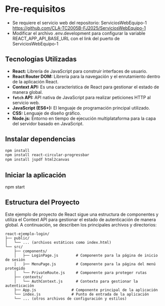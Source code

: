 # Pre-requisitos
- Se requiere el servicio web del repositorio: ServiciosWebEquipo-1 https://github.com/CLA-TC2005B-FJ2025/ServiciosWebEquipo-1
- Modificar el archivo .env.development para configurar la variable REACT_APP_API_BASE_URL con el link del puerto de ServiciosWebEquipo-1

##  Tecnologías Utilizadas

* **React:** Librería de JavaScript para construir interfaces de usuario.
* **React Router DOM:** Librería para la navegación y el enrutamiento dentro de la aplicación React.
* **Context API:** Es una característica de React para gestionar el estado de manera global.
* **`fetch` API:** API nativa de JavaScript para realizar peticiones HTTP al servicio web.
* **JavaScript (ES6+):** El lenguaje de programación principal utilizado.
* **CSS:** Lenguaje de diseño gráfico.
* **Node.js:** Entorno en tiempo de ejecución multiplataforma para la capa del servidor basado en JavaScript.

## Instalar dependencias
```sh
npm install
npm install react-circular-progressbar
npm install jspdf html2canvas
```

## Iniciar la aplicación
npm start

## Estructura del Proyecto

Este ejemplo de proyecto de React sigue una estructura de componentes y utiliza el Context API para gestionar el estado de autenticación de manera global. A continuación, se describen los principales archivos y directorios:

```
react-ejemplo-login/
├── public/
│   └── ... (archivos estáticos como index.html)
└── src/
    ├── components/
    │   ├── LoginPage.js        # Componente para la página de inicio de sesión
    │   ├── MenuPage.js         # Componente para la página del menú protegido
    │   └── PrivateRoute.js     # Componente para proteger rutas
    ├── contexts/
    │   └── AuthContext.js      # Contexto para gestionar la autenticación
    ├── App.js                # Componente principal de la aplicación
    └── index.js              # Punto de entrada de la aplicación
    └── ... (otros archivos de configuración y estilos)
```
